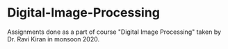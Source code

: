 # Digital-Image-Processing

Assignments done as a part of course "Digital Image Processing" taken by Dr. Ravi Kiran in monsoon 2020.
